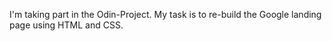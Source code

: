 I'm taking part in the Odin-Project. My task is to re-build the Google landing page using HTML and CSS. 
